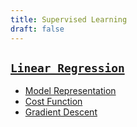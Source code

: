 ```yaml
---
title: Supervised Learning
draft: false
---
```


## [`Linear Regression`](linear-regression)

* [Model Representation](linear-regression/model-representation)
* [Cost Function](linear-regression/cost-function)
* [Gradient Descent](linear-regression/gradient-descent)    